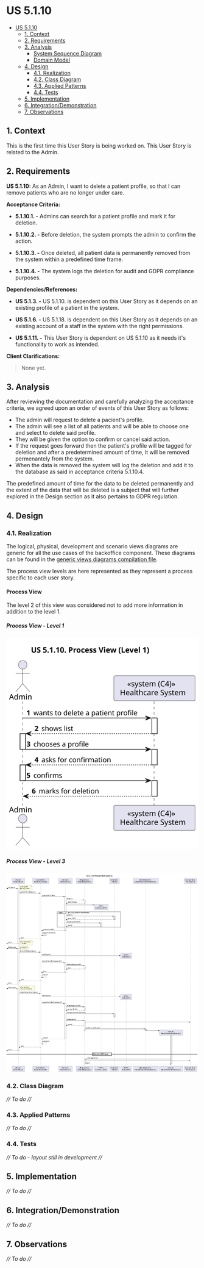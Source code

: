 # US 5.1.10

<!-- TOC -->
- [US 5.1.10](#us-5110)
  - [1. Context](#1-context)
  - [2. Requirements](#2-requirements)
  - [3. Analysis](#3-analysis)
    - [System Sequence Diagram](#system-sequence-diagram)
    - [Domain Model](#domain-model)
  - [4. Design](#4-design)
    - [4.1. Realization](#41-realization)
    - [4.2. Class Diagram](#42-class-diagram)
    - [4.3. Applied Patterns](#43-applied-patterns)
    - [4.4. Tests](#44-tests)
  - [5. Implementation](#5-implementation)
  - [6. Integration/Demonstration](#6-integrationdemonstration)
  - [7. Observations](#7-observations)
<!-- TOC -->

## 1. Context

This is the first time this User Story is being worked on. 
This User Story is related to the Admin.

## 2. Requirements

**US 5.1.10:**  As an Admin, I want to delete a patient profile, so that I can remove patients who are no longer under care. 

**Acceptance Criteria:**

- **5.1.10.1. -** Admins can search for a patient profile and mark it for deletion. 

- **5.1.10.2. -** Before deletion, the system prompts the admin to confirm the action. 

- **5.1.10.3. -** Once deleted, all patient data is permanently removed from the system within a predefined time frame. 

- **5.1.10.4. -** The system logs the deletion for audit and GDPR compliance purposes. 

**Dependencies/References:**

- **US 5.1.3. -** US 5.1.10. is dependent on this User Story as it depends on an existing profile of a patient in the 
system.

- **US 5.1.6. -** US 5.1.18. is dependent on this User Story as it depends on an existing account of a staff in the system with the right permissions.

- **US 5.1.11. -** This User Story is dependent on US 5.1.10 as it needs it's functionality to work as intended.

**Client Clarifications:**

> None yet.

## 3. Analysis

After reviewing the documentation and carefully analyzing the acceptance criteria, we agreed upon an order of events of this User Story as follows:

- The admin will request to delete a pacient's profile.
- The admin will see a list of all patients and will be able to choose one and select to delete said profile.
- They will be given the option to confirm or cancel said action. 
- If the request goes forward then the patient's profile will be tagged for deletion and after a predetermined amount of time, it will be removed permenantely from the system.
- When the data is removed the system will log the deletion and add it to the database as said in acceptance criteria 5.1.10.4.

The predefined amount of time for the data to be deleted permanently and the extent of the data that will be deleted is a subject that will further explored in the Design section as it also pertains to GDPR regulation.

## 4. Design

### 4.1. Realization

The logical, physical, development and scenario views diagrams are generic for all the use cases of the backoffice component.
These diagrams can be found in the [generic views diagrams compilation file](../../team-decisions/views/general-views.md).

The process view levels are here represented as they represent a process specific to each user story.

#### Process View

The level 2 of this view was considered not to add more information in addition to the level 1.

##### Process View - Level 1

![Process View Level 1](Diagrams\Views\process-view-level-1.svg)

##### Process View - Level 3

![Process View Level 3](Diagrams\Views\process-view-level-3.svg)

### 4.2. Class Diagram

_// To do //_

### 4.3. Applied Patterns

_// To do //_

### 4.4. Tests

_// To do - layout still in development //_ 


## 5. Implementation

_// To do //_

## 6. Integration/Demonstration

_// To do //_

## 7. Observations

_// To do //_